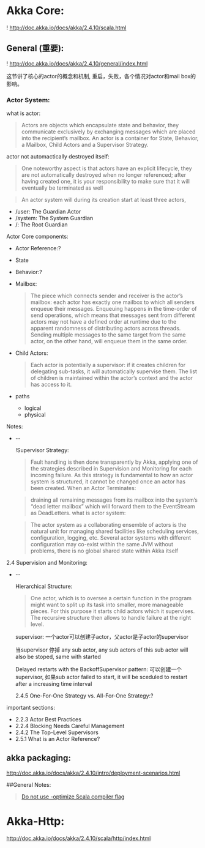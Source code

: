 # Akka Core:
! http://doc.akka.io/docs/akka/2.4.10/scala.html

## General (重要):

! http://doc.akka.io/docs/akka/2.4.10/general/index.html

这节讲了核心的actor的概念和机制, 重启，失败，各个情况对actor和mail box的影响。



### Actor System:

what is actor:
>Actors are objects which encapsulate state and behavior, they communicate exclusively by exchanging messages which are placed into the recipient’s mailbox.
>An actor is a container for State, Behavior, a Mailbox, Child Actors and a Supervisor Strategy.

actor not automactically destroyed itself:
>One noteworthy aspect is that actors have an explicit lifecycle, they are not automatically destroyed when no longer referenced; after having created one, it is your responsibility to make sure that it will eventually be terminated as well

> An actor system will during its creation start at least three actors,
* /user: The Guardian Actor
* /system: The System Guardian 
* /: The Root Guardian

Actor Core components:

* Actor Reference:?
* State
* Behavior:?
* Mailbox:
    >The piece which connects sender and receiver is the actor’s mailbox: each actor has exactly one mailbox to which all senders enqueue their messages. Enqueuing happens in the time-order of send operations, which means that messages sent from different actors may not have a defined order at runtime due to the apparent randomness of distributing actors across threads. Sending multiple messages to the same target from the same actor, on the other hand, will enqueue them in the same order.

* Child Actors:
    >Each actor is potentially a supervisor: if it creates children for delegating sub-tasks, it will automatically supervise them. The list of children is maintained within the actor’s context and the actor has access to it.
* paths
    * logical
    * physical

    
Notes:

* --

    !Supervisor Strategy:
    >Fault handling is then done transparently by Akka, applying one of the strategies described in Supervision and Monitoring for each incoming failure. As this strategy is fundamental to how an actor system is structured, it cannot be changed once an actor has been created.
    When an Actor Terminates:

    >draining all remaining messages from its mailbox into the system’s “dead letter mailbox” which will forward them to the EventStream as DeadLetters.
    what is actor system:

    >The actor system as a collaborating ensemble of actors is the natural unit for managing shared facilities like scheduling services, configuration, logging, etc. Several actor systems with different configuration may co-exist within the same JVM without problems, there is no global shared state within Akka itself

2.4 Supervision and Monitoring:

* --

    Hierarchical Structure:

    >One actor, which is to oversee a certain function in the program might want to split up its task into smaller, more manageable pieces. For this purpose it starts child actors which it supervises.
    >The recursive structure then allows to handle failure at the right level.

    supervisor:
    一个actor可以创建子actor，父actor是子actor的supervisor

    当supervisor 停掉 any sub actor, any sub actors of this sub actor will also be stoped, same with started

    Delayed restarts with the BackoffSupervisor pattern:
        可以创建一个supervisor, 如果sub actor failed to start, it will be sceduled to restart after a increasing time interval

    2.4.5 One-For-One Strategy vs. All-For-One Strategy:?






important sections:
* 2.2.3 Actor Best Practices
* 2.2.4 Blocking Needs Careful Management
* 2.4.2 The Top-Level Supervisors
* 2.5.1 What is an Actor Reference?


## akka packaging:
http://doc.akka.io/docs/akka/2.4.10/intro/deployment-scenarios.html

##General Notes:

> [Do not use -optimize Scala compiler flag](http://doc.akka.io/docs/akka/2.4.10/intro/getting-started.html)

# Akka-Http:
http://doc.akka.io/docs/akka/2.4.10/scala/http/index.html
